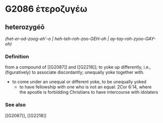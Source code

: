 # G2086 ἑτεροζυγέω

## heterozygéō

_(het-er-od-zoog-eh'-o | heh-teh-roh-zoo-GEH-oh | ay-tay-roh-zyoo-GAY-oh)_

### Definition

from a compound of [[G2087]] and [[G2218]]; to yoke up differently, i.e., (figuratively) to associate discordantly; unequally yoke together with.

- to come under an unequal or different yoke, to be unequally yoked
  - to have fellowship with one who is not an equal: 2Cor 6:14, where the apostle is forbidding Christians to have intercourse with idolaters

### See also

[[G2087]], [[G2218]]


